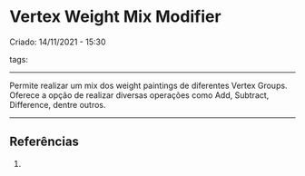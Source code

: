 # Vertex Weight Mix Modifier
Criado: 14/11/2021 - 15:30

tags: 

---

Permite realizar um mix dos weight paintings de diferentes Vertex Groups. Oferece a opção de realizar diversas operações como Add, Subtract, Difference, dentre outros.

---
## Referências
1.